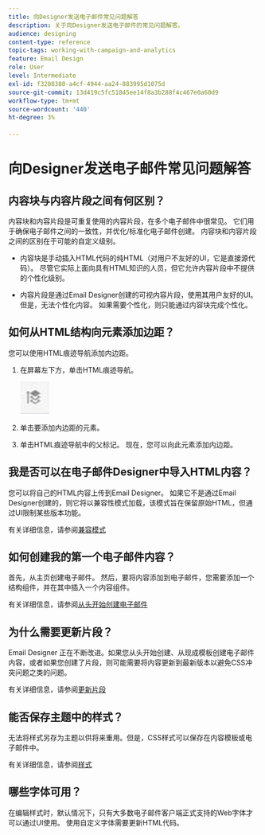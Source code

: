 ```yaml
---
title: 向Designer发送电子邮件常见问题解答
description: 关于向Designer发送电子邮件的常见问题解答。
audience: designing
content-type: reference
topic-tags: working-with-campaign-and-analytics
feature: Email Design
role: User
level: Intermediate
exl-id: f3208380-a4cf-4944-aa24-883995d1075d
source-git-commit: 13d419c5fc51845ee14f8a3b288f4c467e0a60d9
workflow-type: tm+mt
source-wordcount: '440'
ht-degree: 3%

---
```


# 向Designer发送电子邮件常见问题解答

## 内容块与内容片段之间有何区别？

内容块和内容片段是可重复使用的内容片段，在多个电子邮件中很常见。 它们用于确保电子邮件之间的一致性，并优化/标准化电子邮件创建。 内容块和内容片段之间的区别在于可能的自定义级别。

* 内容块是手动插入HTML代码的纯HTML（对用户不友好的UI，它是直接源代码）。 尽管它实际上面向具有HTML知识的人员，但它允许内容片段中不提供的个性化级别。

* 内容片段是通过Email Designer创建的可视内容片段，使用其用户友好的UI。 但是，无法个性化内容。 如果需要个性化，则只能通过内容块完成个性化。

## 如何从HTML结构向元素添加边距？

您可以使用HTML痕迹导航添加内边距。

1. 在屏幕左下方，单击HTML痕迹导航。

   ![](assets/do-not-localize/breadcrumb.png)

1. 单击要添加内边距的元素。
1. 单击HTML痕迹导航中的父标记。
现在，您可以向此元素添加内边距。

## 我是否可以在电子邮件Designer中导入HTML内容？

您可以将自己的HTML内容上传到Email Designer。 如果它不是通过Email Designer创建的，则它将以兼容性模式加载，该模式旨在保留原始HTML，但通过UI限制某些版本功能。

有关详细信息，请参阅[兼容模式](../../designing/using/using-existing-content.md#compatibility-mode)

## 如何创建我的第一个电子邮件内容？

首先，从主页创建电子邮件。
然后，要将内容添加到电子邮件，您需要添加一个结构组件，并在其中插入一个内容组件。

有关详细信息，请参阅[从头开始创建电子邮件](../../designing/using/quick-start.md#from-scratch-email)

## 为什么需要更新片段？

Email Designer 正在不断改进。如果您从头开始创建、从现成模板创建电子邮件内容，或者如果您创建了片段，则可能需要将内容更新到最新版本以避免CSS冲突问题之类的问题。

有关详细信息，请参阅[更新片段](../../designing/using/designing-content-in-adobe-campaign.md#email-designer-updates)

## 能否保存主题中的样式？

无法将样式另存为主题以供将来重用。但是，CSS样式可以保存在内容模板或电子邮件中。

有关详细信息，请参阅[样式](../../designing/using/styles.md)

## 哪些字体可用？

在编辑样式时，默认情况下，只有大多数电子邮件客户端正式支持的Web字体才可以通过UI使用。 使用自定义字体需要更新HTML代码。
